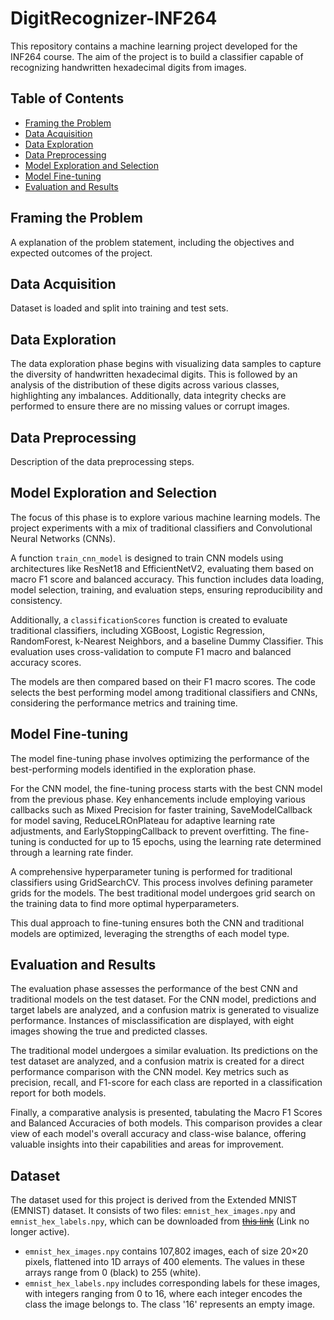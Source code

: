 # DigitRecognizer-INF264

This repository contains a machine learning project developed for the INF264 course. The aim of the project is to build a classifier capable of recognizing handwritten hexadecimal digits from images.

## Table of Contents
- [Framing the Problem](#framing-the-problem)
- [Data Acquisition](#data-acquisition)
- [Data Exploration](#data-exploration)
- [Data Preprocessing](#data-preprocessing)
- [Model Exploration and Selection](#model-exploration-and-selection)
- [Model Fine-tuning](#model-fine-tuning)
- [Evaluation and Results](#evaluation-and-results)

## Framing the Problem
A explanation of the problem statement, including the objectives and expected outcomes of the project.

## Data Acquisition
Dataset is loaded and split into training and test sets.

## Data Exploration
The data exploration phase begins with visualizing data samples to capture the diversity of handwritten hexadecimal digits. This is followed by an analysis of the distribution of these digits across various classes, highlighting any imbalances. Additionally, data integrity checks are performed to ensure there are no missing values or corrupt images.

## Data Preprocessing
Description of the data preprocessing steps.

## Model Exploration and Selection
The focus of this phase is to explore various machine learning models. The project experiments with a mix of traditional classifiers and Convolutional Neural Networks (CNNs).

A function `train_cnn_model` is designed to train CNN models using architectures like ResNet18 and EfficientNetV2, evaluating them based on macro F1 score and balanced accuracy. This function includes data loading, model selection, training, and evaluation steps, ensuring reproducibility and consistency.

Additionally, a `classificationScores` function is created to evaluate traditional classifiers, including XGBoost, Logistic Regression, RandomForest, k-Nearest Neighbors, and a baseline Dummy Classifier. This evaluation uses cross-validation to compute F1 macro and balanced accuracy scores.

The models are then compared based on their F1 macro scores. The code selects the best performing model among traditional classifiers and CNNs, considering the performance metrics and training time.

## Model Fine-tuning
The model fine-tuning phase involves optimizing the performance of the best-performing models identified in the exploration phase.

For the CNN model, the fine-tuning process starts with the best CNN model from the previous phase. Key enhancements include employing various callbacks such as Mixed Precision for faster training, SaveModelCallback for model saving, ReduceLROnPlateau for adaptive learning rate adjustments, and EarlyStoppingCallback to prevent overfitting. The fine-tuning is conducted for up to 15 epochs, using the learning rate determined through a learning rate finder.

A comprehensive hyperparameter tuning is performed for traditional classifiers using GridSearchCV. This process involves defining parameter grids for the models. The best traditional model undergoes grid search on the training data to find more optimal hyperparameters.

This dual approach to fine-tuning ensures both the CNN and traditional models are optimized, leveraging the strengths of each model type.

## Evaluation and Results
The evaluation phase assesses the performance of the best CNN and traditional models on the test dataset. For the CNN model, predictions and target labels are analyzed, and a confusion matrix is generated to visualize performance. Instances of misclassification are displayed, with eight images showing the true and predicted classes.

The traditional model undergoes a similar evaluation. Its predictions on the test dataset are analyzed, and a confusion matrix is created for a direct performance comparison with the CNN model. Key metrics such as precision, recall, and F1-score for each class are reported in a classification report for both models.

Finally, a comparative analysis is presented, tabulating the Macro F1 Scores and Balanced Accuracies of both models. This comparison provides a clear view of each model's overall accuracy and class-wise balance, offering valuable insights into their capabilities and areas for improvement.

## Dataset
The dataset used for this project is derived from the Extended MNIST (EMNIST) dataset. It consists of two files: `emnist_hex_images.npy` and `emnist_hex_labels.npy`, which can be downloaded from ~~[this link](https://filesender.sikt.no/?s=download&token=01f980ab-6d18-4a21-9d81-fc2ce591123c)~~ (Link no longer active).

- `emnist_hex_images.npy` contains 107,802 images, each of size 20×20 pixels, flattened into 1D arrays of 400 elements. The values in these arrays range from 0 (black) to 255 (white).
- `emnist_hex_labels.npy` includes corresponding labels for these images, with integers ranging from 0 to 16, where each integer encodes the class the image belongs to. The class '16' represents an empty image.
